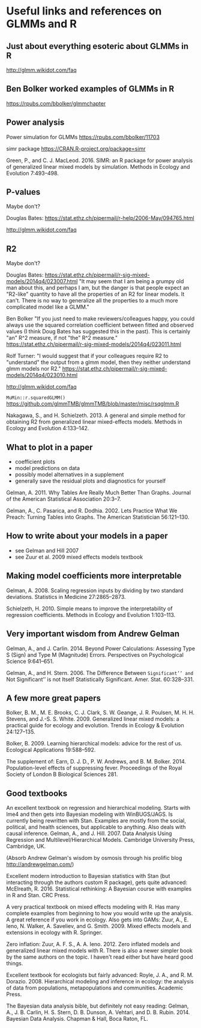 # Useful links and references on GLMMs and R

## Just about everything esoteric about GLMMs in R

<http://glmm.wikidot.com/faq>

## Ben Bolker worked examples of GLMMs in R

<https://rpubs.com/bbolker/glmmchapter>

## Power analysis 

Power simulation for GLMMs
<https://rpubs.com/bbolker/11703>

simr package
<https://CRAN.R-project.org/package=simr>
 
Green, P., and C. J. MacLeod. 2016. SIMR: an R package for power analysis of generalized linear mixed models by simulation. Methods in Ecology and Evolution 7:493–498.

## P-values

Maybe don't? 

Douglas Bates:
<https://stat.ethz.ch/pipermail/r-help/2006-May/094765.html>

<http://glmm.wikidot.com/faq>

## R2

Maybe don't? 

Douglas Bates:
<https://stat.ethz.ch/pipermail/r-sig-mixed-models/2014q4/023007.html>
"It may seem that I am being a grumpy old man about this, and perhaps I am,
but the danger is that people expect an "R2-like" quantity to have all the
properties of an R2 for linear models.  It can't.  There is no way to
generalize all the properties to a much more complicated model like a GLMM."

Ben Bolker
"If you just need to make reviewers/colleagues happy, you could
always use the squared correlation coefficient between fitted and
observed values (I think Doug Bates has suggested this in the past).
This is certainly "an" R^2 measure, if not "the" R^2 measure."
<https://stat.ethz.ch/pipermail/r-sig-mixed-models/2014q4/023011.html>

Rolf Turner:
"I would suggest that if your colleagues require R2 to "understand" the 
output from a glmm model, then they neither understand glmm models nor R2."
<https://stat.ethz.ch/pipermail/r-sig-mixed-models/2014q4/023010.html>

<http://glmm.wikidot.com/faq>

`MuMin::r.squaredGLMM()`
<https://github.com/glmmTMB/glmmTMB/blob/master/misc/rsqglmm.R>

Nakagawa, S., and H. Schielzeth. 2013. A general and simple method for obtaining R2 from generalized linear mixed-effects models. Methods in Ecology and Evolution 4:133–142.

## What to plot in a paper

- coefficient plots 
- model predictions on data
- possibly model alternatives in a supplement
- generally save the residual plots and diagnostics for yourself

Gelman, A. 2011. Why Tables Are Really Much Better Than Graphs. Journal of the American Statistical Association 20:3–7.

Gelman, A., C. Pasarica, and R. Dodhia. 2002. Lets Practice What We Preach: Turning Tables into Graphs. The American Statistician 56:121–130.

## How to write about your models in a paper  

- see Gelman and Hill 2007
- see Zuur et al. 2009 mixed effects models textbook

## Making model coefficients more interpretable

Gelman, A. 2008. Scaling regression inputs by dividing by two standard deviations. Statistics in Medicine 27:2865–2873.

Schielzeth, H. 2010. Simple means to improve the interpretability of regression coefficients. Methods in Ecology and Evolution 1:103–113.

## Very important wisdom from Andrew Gelman

Gelman, A., and J. Carlin. 2014. Beyond Power Calculations: Assessing Type S (Sign) and Type M (Magnitude) Errors. Perspectives on Psychological Science 9:641–651.

Gelman, A., and H. Stern. 2006. The Difference Between ``Significant’’ and ``Not Significant’’ is not Itself Statistically Significant. Amer. Stat. 60:328–331.

## A few more great papers 

Bolker, B. M., M. E. Brooks, C. J. Clark, S. W. Geange, J. R. Poulsen, M. H. H. Stevens, and J.-S. S. White. 2009. Generalized linear mixed models: a practical guide for ecology and evolution. Trends in Ecology & Evolution 24:127–135.

Bolker, B. 2009. Learning hierarchical models: advice for the rest of us. Ecological Applications 19:588–592.

The supplement of: Earn, D. J. D., P. W. Andrews, and B. M. Bolker. 2014. Population-level effects of suppressing fever. Proceedings of the Royal Society of London B Biological Sciences 281.

## Good textbooks

An excellent textbook on regression and hierarchical modeling. Starts with lme4 and then gets into Bayesian modeling with WinBUGS/JAGS. Is currently being rewritten with Stan. Examples are mostly from the social, political, and health sciences, but applicable to anything. Also deals with causal inference.
Gelman, A., and J. Hill. 2007. Data Analysis Using Regression and Multilevel/Hierarchical Models. Cambridge University Press, Cambridge, UK.

(Absorb Andrew Gelman's wisdom by osmosis through his prolific blog <http://andrewgelman.com/>)

Excellent modern introduction to Bayesian statistics with Stan (but interacting through the authors custom R package), gets quite advanced:
McElreath, R. 2016. Statistical rethinking: A Bayesian course with examples in R and Stan. CRC Press.

A very practical textbook on mixed effects modeling with R. Has many complete examples from beginning to how you would write up the analysis. A great reference if you work in ecology. Also gets into GAMs:
Zuur, A., E. Ieno, N. Walker, A. Saveliev, and G. Smith. 2009. Mixed effects models and extensions in ecology with R. Springer.

Zero inflation:
Zuur, A. F. S., A. A. Ieno. 2012. Zero inflated models and generalized linear mixed models with R.
There is also a newer simpler book by the same authors on the topic. I haven't read either but have heard good things.

Excellent textbook for ecologists but fairly advanced:
Royle, J. A., and R. M. Dorazio. 2008. Hierarchical modeling and inference in ecology: the analysis of data from populations, metapopulations and communities. Academic Press.

The Bayesian data analysis bible, but definitely not easy reading:
Gelman, A., J. B. Carlin, H. S. Stern, D. B. Dunson, A. Vehtari, and D. B. Rubin. 2014. Bayesian Data Analysis. Chapman & Hall, Boca Raton, FL.
